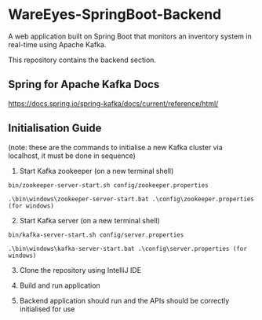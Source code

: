 # WareEyes-SpringBoot-Backend
A web application built on Spring Boot that monitors an inventory system in real-time using Apache Kafka.

This repository contains the backend section.

## Spring for Apache Kafka Docs

https://docs.spring.io/spring-kafka/docs/current/reference/html/

## Initialisation Guide
(note: these are the commands to initialise a new Kafka cluster via localhost, it must be done in sequence)

1. Start Kafka zookeeper (on a new terminal shell)

```
bin/zookeeper-server-start.sh config/zookeeper.properties
```

```
.\bin\windows\zookeeper-server-start.bat .\config\zookeeper.properties (for windows)
```
2. Start Kafka server (on a new terminal shell)
```
bin/kafka-server-start.sh config/server.properties
```
```
.\bin\windows\kafka-server-start.bat .\config\server.properties (for windows)
```

3. Clone the repository using IntelliJ IDE 

4. Build and run application

5. Backend application should run and the APIs should be correctly initialised for use
